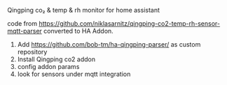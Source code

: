Qingping co₂ & temp & rh monitor for home assistant

code from https://github.com/niklasarnitz/qingping-co2-temp-rh-sensor-mqtt-parser converted to HA Addon.

1. Add https://github.com/bob-tm/ha-qingping-parser/ as custom repository 
2. Install Qingping co2 addon
3. config addon params
4. look for sensors under mqtt integration
